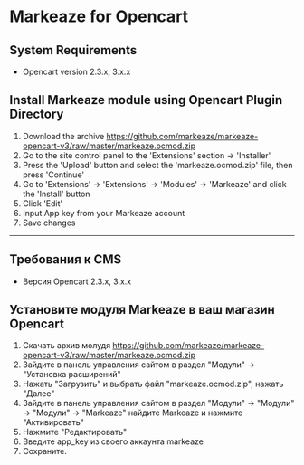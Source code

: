 # Markeaze for Opencart

## System Requirements

* Opencart version 2.3.x, 3.x.x

## Install Markeaze module using Opencart Plugin Directory

1. Download the archive https://github.com/markeaze/markeaze-opencart-v3/raw/master/markeaze.ocmod.zip
2. Go to the site control panel to the 'Extensions' section → 'Installer'
3. Press the 'Upload' button and select the 'markeaze.ocmod.zip' file, then press 'Continue'
4. Go to 'Extensions' → 'Extensions' → 'Modules' → 'Markeaze' and click the 'Install' button
5. Click 'Edit'
6. Input App key from your Markeaze account
7. Save changes

----------------------

## Требования к CMS

* Версия Opencart 2.3.x, 3.x.x

## Установите модуля Markeaze в ваш магазин Opencart

1. Скачать архив молудя https://github.com/markeaze/markeaze-opencart-v3/raw/master/markeaze.ocmod.zip
2. Зайдите в панель управления сайтом в раздел "Модули" → "Установка расширений"
3. Нажать "Загрузить" и выбрать файл "markeaze.ocmod.zip", нажать "Далее"
4. Зайдите в панель управления сайтом в раздел "Модули" → "Модули" → "Модули" → "Markeaze" найдите Markeaze и нажмите "Активировать"
5. Нажмите  "Редактировать"
6. Введите app_key из своего аккаунта markeaze
7. Сохраните.
